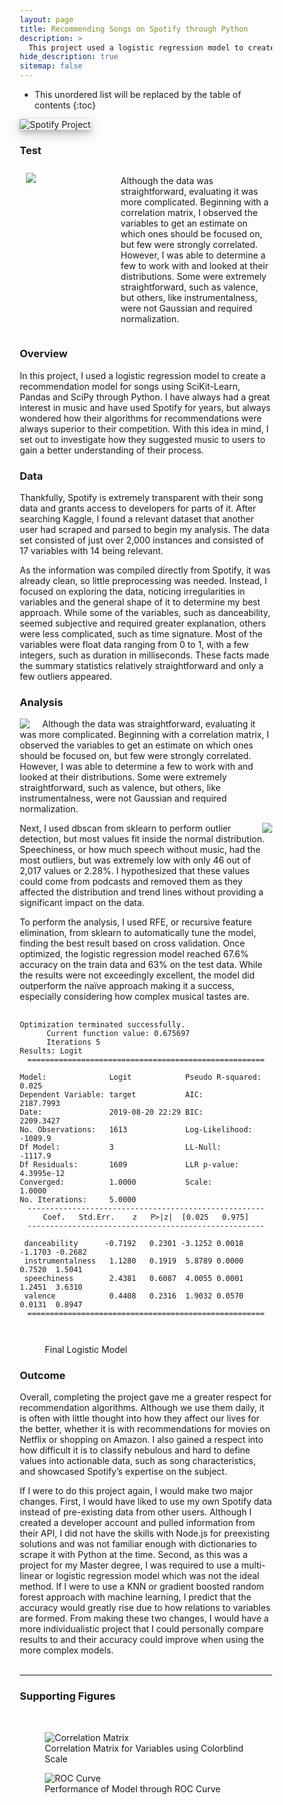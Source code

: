 ```yaml
---
layout: page
title: Recommending Songs on Spotify through Python
description: >
  This project used a logistic regression model to create a recommendation model for songs using SciKit-Learn, Pandas and SciPy through Python.
hide_description: true
sitemap: false
---
```


<style>

.banner {
  box-shadow: 0 4px 8px 0 rgba(0, 0, 0, 0.2), 0 6px 20px 0 rgba(0, 0, 0, 0.19);
  center;
}

* {
  box-sizing: border-box;
}

.row {
  display: flex;
}

</style>

* This unordered list will be replaced by the table of contents
{:toc}

<img src="/assets/img/spotify/spotify_cover.jpg"  alt="Spotify Project" class="banner">

### Test

<div class="row">
    <div style="flex: 40%; padding: 10px">
      <img src="/assets/img/spotify/spotify_valence.png" style ="padding-right: 10px;">
    </div>
    <div style="flex: 60%;">
      <p>Although the data was straightforward, evaluating it was more complicated. Beginning with a correlation matrix, I observed the variables to get an estimate on which ones should be focused on, but few were strongly correlated. However, I was able to determine a few to work with and looked at their distributions. Some were extremely straightforward, such as valence, but others, like instrumentalness, were not Gaussian and required normalization.</p>
    </div>
</div>


### Overview

In this project, I used a logistic regression model to create a recommendation model for songs using SciKit-Learn, Pandas and SciPy through Python. I have always had a great interest in music and have used Spotify for years, but always wondered how their algorithms for recommendations were always superior to their competition. With this idea in mind, I set out to investigate how they suggested music to users to gain a better understanding of their process.

### Data

Thankfully, Spotify is extremely transparent with their song data and grants access to developers for parts of it. After searching Kaggle, I found a relevant dataset that another user had scraped and parsed to begin my analysis. The data set consisted of just over 2,000 instances and consisted of 17 variables with 14 being relevant.

As the information was compiled directly from Spotify, it was already clean, so little preprocessing was needed. Instead, I focused on exploring the data, noticing irregularities in variables and the general shape of it to determine my best approach. While some of the variables, such as danceability, seemed subjective and required greater explanation, others were less complicated, such as time signature. Most of the variables were float data ranging from 0 to 1, with a few integers, such as duration in milliseconds. These facts made the summary statistics relatively straightforward and only a few outliers appeared.

### Analysis

<div>
    <img src="/assets/img/spotify/spotify_valence.png" style ="float: left; padding-right: 20px;">
    <p>Although the data was straightforward, evaluating it was more complicated. Beginning with a correlation matrix, I observed the variables to get an estimate on which ones should be focused on, but few were strongly correlated. However, I was able to determine a few to work with and looked at their distributions. Some were extremely straightforward, such as valence, but others, like instrumentalness, were not Gaussian and required normalization.</p>
</div>
<div>
    <img src="/assets/img/spotify/spotify_speechiness.png" style="float: right; padding-left: 20px;">
    <p>Next, I used dbscan from sklearn to perform outlier detection, but most values fit inside the normal distribution. Speechiness, or how much speech without music, had the most outliers, but was extremely low with only 46 out of 2,017 values or 2.28%. I hypothesized that these values could come from podcasts and removed them as they affected the distribution and trend lines without providing a significant impact on the data.</p>
</div>

To perform the analysis, I used RFE, or recursive feature elimination, from sklearn to automatically tune the model, finding the best result based on cross validation. Once optimized, the logistic regression model reached 67.6% accuracy on the train data and 63% on the test data. While the results were not exceedingly excellent, the model did outperform the naïve approach making it a success, especially considering how complex musical tastes are.

<pre>
  <code>
Optimization terminated successfully.          
      Current function value: 0.675697          
      Iterations 5                              
Results: Logit
<center>=====================================================</center>
Model:              Logit            Pseudo R-squared: 0.025
Dependent Variable: target           AIC:              2187.7993  
Date:               2019-08-20 22:29 BIC:              2209.3427  
No. Observations:   1613             Log-Likelihood:   -1089.9    
Df Model:           3                LL-Null:          -1117.9    
Df Residuals:       1609             LLR p-value:      4.3995e-12
Converged:          1.0000           Scale:            1.0000     
No. Iterations:     5.0000                                        
<center>-----------------------------------------------------
Coef.   Std.Err.    z   P>|z|  [0.025   0.975]
-----------------------------------------------------</center>
 danceability      -0.7192   0.2301 -3.1252 0.0018 -1.1703 -0.2682
 instrumentalness   1.1280   0.1919  5.8789 0.0000  0.7520  1.5041
 speechiness        2.4381   0.6087  4.0055 0.0001  1.2451  3.6310
 valence            0.4408   0.2316  1.9032 0.0570  0.0131  0.8947
<center>=====================================================</center>
  </code>
</pre>
<figure>
  <figcaption>Final Logistic Model</figcaption>
</figure>

### Outcome

Overall, completing the project gave me a greater respect for recommendation algorithms. Although we use them daily, it is often with little thought into how they affect our lives for the better, whether it is with recommendations for movies on Netflix or shopping on Amazon. I also gained a respect into how difficult it is to classify nebulous and hard to define values into actionable data, such as song characteristics, and showcased Spotify’s expertise on the subject.

If I were to do this project again, I would make two major changes. First, I would have liked to use my own Spotify data instead of pre-existing data from other users. Although I created a developer account and pulled information from their API, I did not have the skills with Node.js for preexisting solutions and was not familiar enough with dictionaries to scrape it with Python at the time. Second, as this was a project for my Master degree, I was required to use a multi-linear or logistic regression model which was not the ideal method. If I were to use a KNN or gradient boosted random forest approach with machine learning, I predict that the accuracy would greatly rise due to how relations to variables are formed. From making these two changes, I would have a more individualistic project that I could personally compare results to and their accuracy could improve when using the more complex models.
<br><br>

____

### Supporting Figures
<br>

<figure>
  <img src="/assets/img/spotify/spotify_corr.png"  alt="Correlation Matrix">
  <figcaption>Correlation Matrix for Variables using Colorblind Scale</figcaption>
</figure>

<figure>
  <img src="/assets/img/spotify/spotify_roc.png"  alt="ROC Curve">
  <figcaption>Performance of Model through ROC Curve</figcaption>
</figure>
